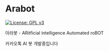 # Arabot

[![License: GPL v3](https://img.shields.io/badge/License-GPL%20v3-blue.svg)](https://www.gnu.org/licenses/gpl-3.0)

아라봇 - ARitficial intelligence Automated roBOT

카카오톡 AI 봇 개발중입니다

